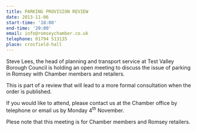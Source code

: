 ```yaml
---
title: PARKING PROVISION REVIEW
date: 2013-11-06
start-time: '18:00'
end-time: '20:00'
email: info@romseychamber.co.uk
telephone: 01794 513135
place: crosfield-hall
---
```

Steve Lees, the head of planning and transport service at Test Valley Borough Council is holding an open meeting to discuss the issue of parking in Romsey with Chamber members and retailers.

This is part of a review that will lead to a more formal consultation when the order is published.

If you would like to attend, please contact us at the Chamber office by telephone or email us by Monday 4<sup>th</sup> November.

Plese note that this meeting is for Chamber members and Romsey retailers.
